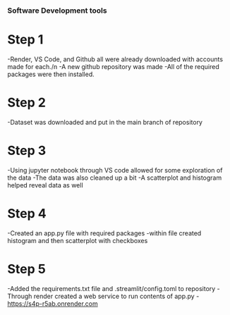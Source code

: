 ### Software Development tools

# Step 1
  -Render, VS Code, and Github all were already downloaded with accounts made for each./n 
  -A new github repository was made
  -All of the required packages were then installed.

# Step 2
  -Dataset was downloaded and put in the main branch of repository

# Step 3
  -Using jupyter notebook through VS code allowed for some exploration of the data
  -The data was also cleaned up a bit
  -A scatterplot and histogram helped reveal data as well

# Step 4
  -Created  an app.py file with required packages
  -within file created histogram and then scatterplot with checkboxes

# Step 5
  -Added the requirements.txt file and .streamlit/config.toml to repository
  -Through render created a web service to run contents of app.py
  -https://s4p-r5ab.onrender.com
  
  

